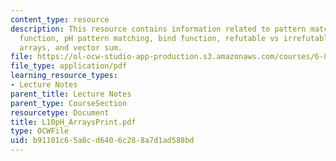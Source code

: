 ```yaml
---
content_type: resource
description: This resource contains information related to pattern matching, the match
  function, pH pattern matching, bind function, refutable vs irrefutable patterns,
  arrays, and vector sum.
file: https://ol-ocw-studio-app-production.s3.amazonaws.com/courses/6-827-multithreaded-parallelism-languages-and-compilers-fall-2002/b91101c65a8cd6406c288a7d1ad588bd_L10pH_ArraysPrint.pdf
file_type: application/pdf
learning_resource_types:
- Lecture Notes
parent_title: Lecture Notes
parent_type: CourseSection
resourcetype: Document
title: L10pH_ArraysPrint.pdf
type: OCWFile
uid: b91101c6-5a8c-d640-6c28-8a7d1ad588bd
---
```

